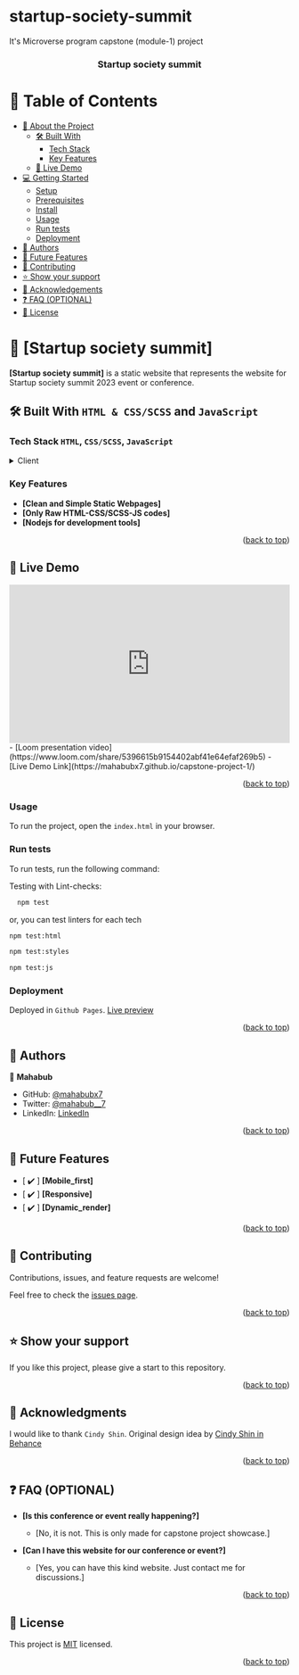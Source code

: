 # startup-society-summit
It's Microverse program capstone (module-1) project

<a name="readme-top"></a>

<div align="center">
  <h3><b>Startup society summit</b></h3>
</div>

<!-- TABLE OF CONTENTS -->

# 📗 Table of Contents

- [📖 About the Project](#about-project)
  - [🛠 Built With](#built-with)
    - [Tech Stack](#tech-stack)
    - [Key Features](#key-features)
  - [🚀 Live Demo](#live-demo)
- [💻 Getting Started](#getting-started)
  - [Setup](#setup)
  - [Prerequisites](#prerequisites)
  - [Install](#install)
  - [Usage](#usage)
  - [Run tests](#run-tests)
  - [Deployment](#triangular_flag_on_post-deployment)
- [👥 Authors](#authors)
- [🔭 Future Features](#future-features)
- [🤝 Contributing](#contributing)
- [⭐️ Show your support](#support)
- [🙏 Acknowledgements](#acknowledgements)
- [❓ FAQ (OPTIONAL)](#faq)
- [📝 License](#license)

<!-- PROJECT DESCRIPTION -->

# 📖 [Startup society summit] <a name="about-project"></a>

**[Startup society summit]** is a static website that represents the website for Startup society summit 2023 event or conference.

## 🛠 Built With <a name="built-with">`HTML & CSS/SCSS` and `JavaScript`</a>

### Tech Stack <a name="tech-stack">`HTML`, `CSS/SCSS`, `JavaScript`</a>


<details>
  <summary>Client</summary>
  <ul>
    <li><a href="https://www.w3.org/standards/webdesign/htmlcss">HTML-CSS</a></li>
    <li><a href="https://sass-lang.com/">SCSS</a></li>
    <li><a href="https://developer.mozilla.org/en-US/docs/Web/JavaScript">JavaScript</a></li>
  </ul>

  <ul>
    <li><a href="https://nodejs.org/">Nodejs</a></li>
  </ul>
</details>

<!-- Features -->

### Key Features <a name="key-features"></a>

- **[Clean and Simple Static Webpages]**
- **[Only Raw HTML-CSS/SCSS-JS codes]**
- **[Nodejs for development tools]**

<p align="right">(<a href="#readme-top">back to top</a>)</p>

<!-- LIVE DEMO -->

## 🚀 Live Demo <a name="live-demo"></a>
<div style="position: relative; padding-bottom: 56.25%; height: 0;"><iframe src="https://www.loom.com/embed/5396615b9154402abf41e64efaf269b5" frameborder="0" webkitallowfullscreen mozallowfullscreen allowfullscreen style="position: absolute; top: 0; left: 0; width: 100%; height: 100%;"></iframe></div>
- [Loom presentation video](https://www.loom.com/share/5396615b9154402abf41e64efaf269b5)
- [Live Demo Link](https://mahabubx7.github.io/capstone-project-1/)

<p align="right">(<a href="#readme-top">back to top</a>)</p>


### Usage

To run the project, open the `index.html` in your browser.


### Run tests

To run tests, run the following command:


Testing with Lint-checks:

```sh
  npm test
```

or, you can test linters for each tech
```sh
npm test:html
```
```sh
npm test:styles
```
```sh
npm test:js
```

### Deployment

Deployed in `Github Pages`.
[Live preview](https://mahbaubx7.github.io/capstone-project-1)

<p align="right">(<a href="#readme-top">back to top</a>)</p>

<!-- AUTHORS -->

## 👥 Authors <a name="authors"></a>

👤 **Mahabub**

- GitHub: [@mahabubx7](https://github.com/mahabubx7)
- Twitter: [@mahabub__7](https://twitter.com/mahabub__7)
- LinkedIn: [LinkedIn](https://linkedin.com/in/mahabubx7)


<p align="right">(<a href="#readme-top">back to top</a>)</p>

<!-- FUTURE FEATURES -->

## 🔭 Future Features <a name="future-features"></a>

- [ :heavy_check_mark: ] **[Mobile_first]**
- [ :heavy_check_mark: ] **[Responsive]**
- [ :heavy_check_mark: ] **[Dynamic_render]**

<p align="right">(<a href="#readme-top">back to top</a>)</p>


<!-- CONTRIBUTING -->

## 🤝 Contributing <a name="contributing"></a>

Contributions, issues, and feature requests are welcome!

Feel free to check the [issues page](../../issues/).

<p align="right">(<a href="#readme-top">back to top</a>)</p>

<!-- SUPPORT -->

## ⭐️ Show your support <a name="support"></a>

If you like this project, please give a start to this repository.

<p align="right">(<a href="#readme-top">back to top</a>)</p>

<!-- ACKNOWLEDGEMENTS -->

## 🙏 Acknowledgments <a name="acknowledgements"></a>

I would like to thank `Cindy Shin`.
Original design idea by [Cindy Shin in Behance](https://www.behance.net/adagio07)

<p align="right">(<a href="#readme-top">back to top</a>)</p>

<!-- FAQ (optional) -->

## ❓ FAQ (OPTIONAL) <a name="faq"></a>

- **[Is this conference or event really happening?]**

  - [No, it is not. This is only made for capstone project showcase.]

- **[Can I have this website for our conference or event?]**
  - [Yes, you can have this kind website. Just contact me for discussions.]

<p align="right">(<a href="#readme-top">back to top</a>)</p>

<!-- LICENSE -->

## 📝 License <a name="license"></a>

This project is [MIT](./LICENSE) licensed.

<p align="right">(<a href="#readme-top">back to top</a>)</p>
